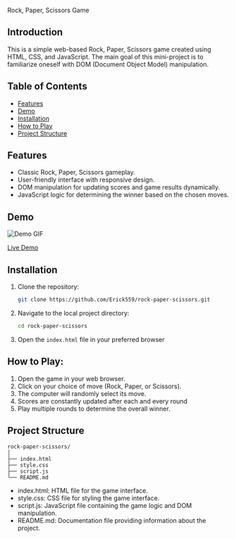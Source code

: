  Rock, Paper, Scissors Game

## Introduction

This is a simple web-based Rock, Paper, Scissors game created using HTML, CSS, and JavaScript. The main goal of this mini-project is to familiarize oneself with DOM (Document Object Model) manipulation.

## Table of Contents

- [Features](#features)
- [Demo](#demo)
- [Installation](#installation)
- [How to Play](#how-to-play)
- [Project Structure](#project-structure)

## Features

- Classic Rock, Paper, Scissors gameplay.
- User-friendly interface with responsive design.
- DOM manipulation for updating scores and game results dynamically.
- JavaScript logic for determining the winner based on the chosen moves.

## Demo

![Demo GIF](link_to_demo_gif.gif)

[Live Demo](link_to_live_demo)

## Installation

1. Clone the repository:

   ```bash
   git clone https://github.com/Erick559/rock-paper-scissors.git

2. Navigate to the local project directory:

   ```bash
   cd rock-paper-scissors

3. Open the `index.html` file in your preferred browser

## How to Play:

1. Open the game in your web browser.
2. Click on your choice of move (Rock, Paper, or Scissors).
3. The computer will randomly select its move.
4. Scores are constantly updated after each and every round
5. Play multiple rounds to determine the overall winner.

## Project Structure

```
rock-paper-scissors/
│
├── index.html
├── style.css
├── script.js
└── README.md
```

* index.html: HTML file for the game interface.
* style.css: CSS file for styling the game interface.
* script.js: JavaScript file containing the game logic and DOM manipulation.
* README.md: Documentation file providing information about the project.
   
